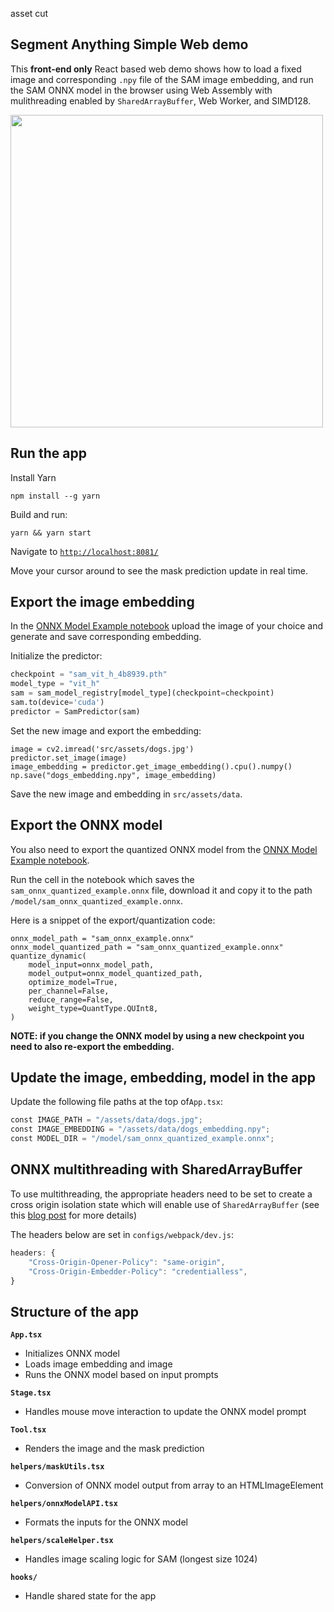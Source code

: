 asset cut


## Segment Anything Simple Web demo

This **front-end only** React based web demo shows how to load a fixed image and corresponding `.npy` file of the SAM image embedding, and run the SAM ONNX model in the browser using Web Assembly with mulithreading enabled by `SharedArrayBuffer`, Web Worker, and SIMD128.

<img src="https://github.com/facebookresearch/segment-anything/raw/main/assets/minidemo.gif" width="500"/>

## Run the app

Install Yarn

```
npm install --g yarn
```

Build and run:

```
yarn && yarn start
```

Navigate to [`http://localhost:8081/`](http://localhost:8081/)

Move your cursor around to see the mask prediction update in real time.

## Export the image embedding

In the [ONNX Model Example notebook](https://github.com/facebookresearch/segment-anything/blob/main/notebooks/onnx_model_example.ipynb) upload the image of your choice and generate and save corresponding embedding.

Initialize the predictor:

```python
checkpoint = "sam_vit_h_4b8939.pth"
model_type = "vit_h"
sam = sam_model_registry[model_type](checkpoint=checkpoint)
sam.to(device='cuda')
predictor = SamPredictor(sam)
```

Set the new image and export the embedding:

```
image = cv2.imread('src/assets/dogs.jpg')
predictor.set_image(image)
image_embedding = predictor.get_image_embedding().cpu().numpy()
np.save("dogs_embedding.npy", image_embedding)
```

Save the new image and embedding in `src/assets/data`.

## Export the ONNX model

You also need to export the quantized ONNX model from the [ONNX Model Example notebook](https://github.com/facebookresearch/segment-anything/blob/main/notebooks/onnx_model_example.ipynb).

Run the cell in the notebook which saves the `sam_onnx_quantized_example.onnx` file, download it and copy it to the path `/model/sam_onnx_quantized_example.onnx`.

Here is a snippet of the export/quantization code:

```
onnx_model_path = "sam_onnx_example.onnx"
onnx_model_quantized_path = "sam_onnx_quantized_example.onnx"
quantize_dynamic(
    model_input=onnx_model_path,
    model_output=onnx_model_quantized_path,
    optimize_model=True,
    per_channel=False,
    reduce_range=False,
    weight_type=QuantType.QUInt8,
)
```

**NOTE: if you change the ONNX model by using a new checkpoint you need to also re-export the embedding.**

## Update the image, embedding, model in the app

Update the following file paths at the top of`App.tsx`:

```py
const IMAGE_PATH = "/assets/data/dogs.jpg";
const IMAGE_EMBEDDING = "/assets/data/dogs_embedding.npy";
const MODEL_DIR = "/model/sam_onnx_quantized_example.onnx";
```

## ONNX multithreading with SharedArrayBuffer

To use multithreading, the appropriate headers need to be set to create a cross origin isolation state which will enable use of `SharedArrayBuffer` (see this [blog post](https://cloudblogs.microsoft.com/opensource/2021/09/02/onnx-runtime-web-running-your-machine-learning-model-in-browser/) for more details)

The headers below are set in `configs/webpack/dev.js`:

```js
headers: {
    "Cross-Origin-Opener-Policy": "same-origin",
    "Cross-Origin-Embedder-Policy": "credentialless",
}
```

## Structure of the app

**`App.tsx`**

- Initializes ONNX model
- Loads image embedding and image
- Runs the ONNX model based on input prompts

**`Stage.tsx`**

- Handles mouse move interaction to update the ONNX model prompt

**`Tool.tsx`**

- Renders the image and the mask prediction

**`helpers/maskUtils.tsx`**

- Conversion of ONNX model output from array to an HTMLImageElement

**`helpers/onnxModelAPI.tsx`**

- Formats the inputs for the ONNX model

**`helpers/scaleHelper.tsx`**

- Handles image scaling logic for SAM (longest size 1024)

**`hooks/`**

- Handle shared state for the app

